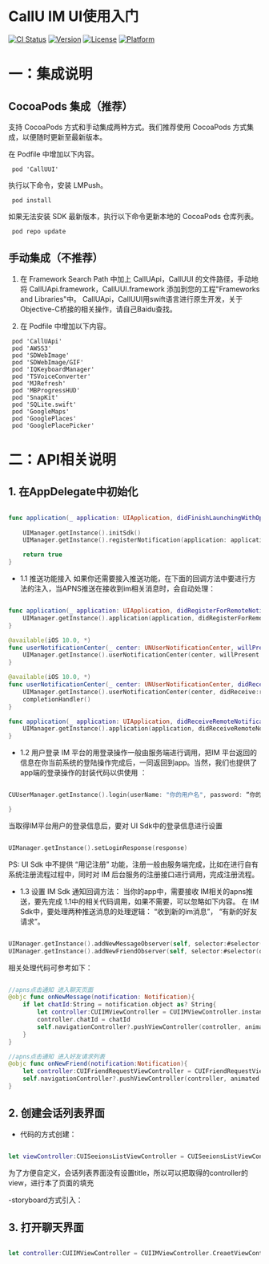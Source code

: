# CallU IM UI使用入门

[![CI Status](https://img.shields.io/travis/adam/LMPush.svg?style=flat)](https://travis-ci.org/adam/LMPush)
[![Version](https://img.shields.io/cocoapods/v/LMPush.svg?style=flat)](https://cocoapods.org/pods/LMPush)
[![License](https://img.shields.io/cocoapods/l/LMPush.svg?style=flat)](https://cocoapods.org/pods/LMPush)
[![Platform](https://img.shields.io/cocoapods/p/LMPush.svg?style=flat)](https://cocoapods.org/pods/LMPush)


#  一：集成说明

## CocoaPods 集成（推荐）

支持 CocoaPods 方式和手动集成两种方式。我们推荐使用 CocoaPods 方式集成，以便随时更新至最新版本。

在 Podfile 中增加以下内容。
```
 pod 'CallUUI'
```
执行以下命令，安装 LMPush。
```
 pod install
```
如果无法安装 SDK 最新版本，执行以下命令更新本地的 CocoaPods 仓库列表。
```
 pod repo update
```
 
## 手动集成（不推荐）

1. 在 Framework Search Path 中加上 CallUApi，CallUUI 的文件路径，手动地将 CallUApi.framework，CallUUI.framework 添加到您的工程"Frameworks and Libraries"中。
CallUApi，CallUUI用swift语言进行原生开发，关于Objective-C桥接的相关操作，请自己Baidu查找。

2. 在 Podfile 中增加以下内容。
```
 pod 'CallUApi'
 pod 'AWSS3'
 pod 'SDWebImage'
 pod 'SDWebImage/GIF'
 pod 'IQKeyboardManager'
 pod 'TSVoiceConverter'
 pod 'MJRefresh'
 pod 'MBProgressHUD'
 pod 'SnapKit'
 pod 'SQLite.swift'
 pod 'GoogleMaps'
 pod 'GooglePlaces'
 pod 'GooglePlacePicker'
```
  
# 二：API相关说明

## 1. 在AppDelegate中初始化
```swift

func application(_ application: UIApplication, didFinishLaunchingWithOptions launchOptions: [UIApplication.LaunchOptionsKey: Any]?) -> Bool {
    
    UIManager.getInstance().initSdk()                                                       //init sdk
    UIManager.getInstance().registerNotification(application: application, delegate: self)  //注册推送, 也可以不调用，自己代码编写

    return true
}

```
- 1.1 推送功能接入
如果你还需要接入推送功能，在下面的回调方法中要进行方法的注入，当APNS推送在接收到im相关消息时，会自动处理：

```swift

func application(_ application: UIApplication, didRegisterForRemoteNotificationsWithDeviceToken deviceToken: Data) {
    UIManager.getInstance().application(application, didRegisterForRemoteNotificationsWithDeviceToken:deviceToken)
}

@available(iOS 10.0, *)
func userNotificationCenter(_ center: UNUserNotificationCenter, willPresent notification: UNNotification, withCompletionHandler completionHandler: @escaping (UNNotificationPresentationOptions) -> Void){
    UIManager.getInstance().userNotificationCenter(center, willPresent:notification, withCompletionHandler:completionHandler)
}

@available(iOS 10.0, *)
func userNotificationCenter(_ center: UNUserNotificationCenter, didReceive response: UNNotificationResponse, withCompletionHandler completionHandler: @escaping () -> Void){
    UIManager.getInstance().userNotificationCenter(center, didReceive:response, withCompletionHandler:completionHandler)
    completionHandler()
}

func application(_ application: UIApplication, didReceiveRemoteNotification userInfo: [AnyHashable : Any], fetchCompletionHandler completionHandler: @escaping (UIBackgroundFetchResult) -> Void) {
    UIManager.getInstance().application(application, didReceiveRemoteNotification:userInfo, fetchCompletionHandler:completionHandler)
}

```

- 1.2 用户登录
IM 平台的用登录操作一般由服务端进行调用，把IM 平台返回的信息在你当前系统的登陆操作完成后，一同返回到app。当然，我们也提供了app端的登录操作的封装代码以供使用 ：

 ```swift
 
 CUUserManager.getInstance().login(userName: "你的用户名", password: “你的密码”) { [weak self] (result: CUResponse<CULoginResponse>) in

 }
 
 ```
 
 当取得IM平台用户的登录信息后，要对 UI Sdk中的登录信息进行设置 
 
 ```swift
 
 UIManager.getInstance().setLoginResponse(response)
 
```
 
 PS:  UI Sdk 中不提供 “用记注册” 功能，注册一般由服务端完成，比如在进行自有系统注册流程过程中，同时对 IM 后台服务的注册接口进行调用，完成注册流程。
  
  - 1.3 设置 IM Sdk 通知回调方法：
  当你的app中，需要接收 IM相关的apns推送，要先完成 1.1中的相关代码调用，如果不需要，可以忽略如下内容。
  在 IM Sdk中，要处理两种推送消息的处理逻辑： “收到新的im消息”， “有新的好友请求”。 
  
   ```swift
   
   UIManager.getInstance().addNewMessageObserver(self, selector:#selector(onNewMessage(notification:)))
   UIManager.getInstance().addNewFriendObserver(self, selector:#selector(onNewFriend(notification:)))
   
  ```
  
  相关处理代码可参考如下：
  ```swift
  
  //apns点击通知 进入聊天页面
  @objc func onNewMessage(notification: Notification){
      if let chatId:String = notification.object as? String{
          let controller:CUIIMViewController = CUIIMViewController.instanceIMController()
          controller.chatId = chatId
          self.navigationController?.pushViewController(controller, animated: true)
      }
  }
  
  //apns点击通知 进入好友请求列表
  @objc func onNewFriend(notification:Notification){
      let controller:CUIFriendRequestViewController = CUIFriendRequestViewController.instanceFriendRequestViewController()
      self.navigationController?.pushViewController(controller, animated: true)
  }
  
 ```
  
  ## 2. 创建会话列表界面
  
  - 代码的方式创建：
  ```swift
  
  let viewController:CUISeeionsListViewController = CUISeeionsListViewController.CreateViewController()
  
 ````
  为了方便自定义，会话列表界面没有设置title，所以可以把取得的controller的view，进行本了页面的填充
  
  -storyboard方式引入：
  
  
  
  ## 3. 打开聊天界面
  
  ```swift
  
  let controller:CUIIMViewController = CUIIMViewController.CreaetViewController()
  
 ```

